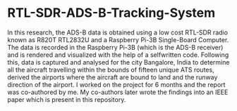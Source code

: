 # RTL-SDR-ADS-B-Tracking-System
In this research, the ADS-B data is obtained using a low cost RTL-SDR radio known as R820T RTL2832U and a Raspberry Pi-3B Single-Board Computer. The data is recorded in the Raspberry Pi-3B (which is the ADS-B receiver) and is rendered and visualized with the help of a selfwritten code. Following this, data is captured and analysed for the city Bangalore, India to determine all the aircraft travelling within the bounds of fifteen unique ATS routes, derived the airports where the aircraft are bound to land and the runway direction of the airport.  I worked on the project for 6 months and the report was co-authored by me.  My co-authors later wrote the findings into an IEEE paper which is present in this repository.
